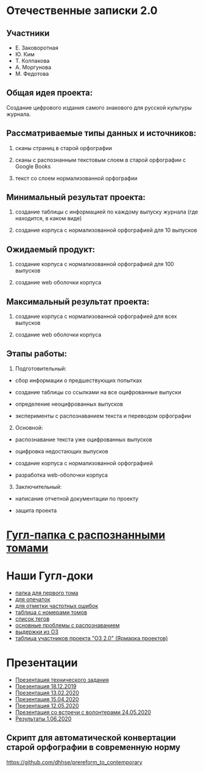 # Отечественные записки 2.0

## Участники

* Е. Заковоротная
* Ю. Ким
* Т. Колпакова
* А. Моргунова
* М. Федотова

## Общая идея проекта:
Создание цифрового издания самого знакового для русской культуры журнала.

## Рассматриваемые типы данных и источников:
1. сканы страниц в старой орфографии

2. сканы с распознанным текстовым слоем в старой орфографии с Google Books

3. текст со слоем нормализованной орфографии

## Минимальный результат проекта:
1. создание таблицы с информацией по каждому выпуску журнала (где находится, в каком виде)

2. создание корпуса с нормализованной орфографией для 10 выпусков

## Ожидаемый продукт:
1. создание корпуса с нормализованной орфографией для 100 выпусков

2. создание  web оболочки корпуса

## Максимальный результат проекта:
1. создание корпуса с нормализованной орфографией для всех выпусков

2. создание  web оболочки корпуса

## Этапы работы:
1. Подготовительный:

* сбор информации о предшествующих попытках

* создание таблицы со ссылками на все оцифрованные выпуски

* определение неоцифрованных выпусков

* эксперименты с распознаванием текста и переводом орфографии

2. Основной:

* распознавание текста уже оцифрованных выпусков

* оцифровка недостающих выпусков

* создание корпуса с нормализованной орфографией

* разработка web-оболочки корпуса

3. Заключительный:

* написание отчетной документации по проекту

* защита проекта


# [Гугл-папка с распознанными томами](https://drive.google.com/drive/folders/17svGNpfBqkN_km5VC66Qec-Ck8_FXyrL)

# Наши Гугл-доки
- [папка для первого тома](https://drive.google.com/drive/u/0/folders/12pad-9EZRvJ2TcLsC4Vclv5KL0LNeeJ9)
- [для опечаток](https://docs.google.com/document/d/1YIW9JnEHyPXfiYjNLVXic4GCZ5krc5Rl-aWsaEcUZj8/edit)
- [для отметки частотных ошибок](https://docs.google.com/document/d/1EtkW6WYSqXvFNOa5Ciu0JSbnO6BjsyyRfBMeBtQD3pY/edit?usp=sharing)
- [таблица с номерами томов](https://docs.google.com/spreadsheets/d/1IiwFDuS5CN-La4fLHH_GnkegAll4KHnxhLJ2S8eJ46Y/edit?usp=sharing)
- [список тегов](https://docs.google.com/document/d/166ehlLOQG6A5BrfUWcwsMJR7k4vUdmSqboBPJ0PKkm8/edit)
- [основные проблемы с распознаванием](https://docs.google.com/document/d/1hxyunYEh6UzidO24GKbXRpQ3BVv1FK3dZhhH-iZOV8w/edit)
- [выдержки из ОЗ](https://docs.google.com/document/d/102HcgwrNVy2DrQeDVakcInLCf6LyfKkQ2VggL91pyUw/edit)
- [таблица участников проекта "ОЗ 2.0" (Ярмарка проектов)](https://docs.google.com/spreadsheets/d/1_dUaN1Qarl5qp1JPnn4QUNZFOLSFLX83M33zFnspxM0/edit?usp=sharing)

# Презентации
- [Презентация технического задания](https://docs.google.com/presentation/d/1o-GR7pnYCiljIjwS4WKwNQwBDLGqG6nIX5H8QdIlSNU/edit?usp=sharing)
- [Презентация 18.12.2019](https://docs.google.com/presentation/d/1BFz_LcvaEb0Y5J5nRxBKhYtjcpe-eMOFk1HvNMSZuWM/edit#slide=id.p12)
- [Презентация 13.02.2020](https://docs.google.com/presentation/d/1Fu4CikONCPeAPrj7Qvp1b3t9ex8azgPdHeGFD9Szdr8/edit#slide=id.g52bdcee6c3_0_0)
- [Презентация 15.04.2020](https://docs.google.com/presentation/d/1PlZfi9EpeMsfkAd0sgQM5IHxHYEMHz5OEJcBCIJXg_I/edit#slide=id.p1)
- [Презентация 12.05.2020](https://docs.google.com/presentation/d/10_cUfDjbgJaoQAkoh7dsnjx5Fu_QpGitgUSeoVoRxho/edit#slide=id.g850d937a71_2_45)
- [Презентация со встречи с волонтерами 24.05.2020](https://docs.google.com/presentation/d/1j0B3WhtY4gf73sPdc0QWyXDNBs4fXpokZwCe9gbeteU/edit?usp=sharing)
- [Результаты 1.06.2020](https://docs.google.com/presentation/d/1NY2FKKoscIBq1QfVpZS-naGXV9MSf8EElLYuSl42NG4/edit#slide=id.g87c6641fa5_2_45)
## Скрипт для автоматической конвертации старой орфографии в современную норму
https://github.com/dhhse/prereform_to_contemporary
